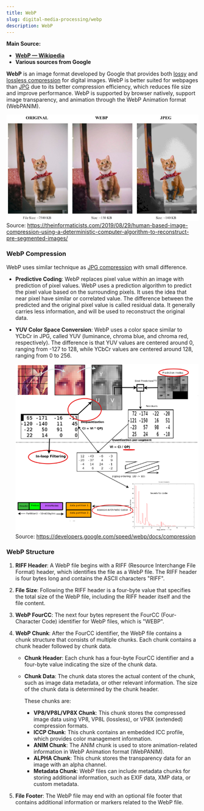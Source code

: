 ```yaml
---
title: WebP
slug: digital-media-processing/webp
description: WebP
---
```


**Main Source:**

- **[WebP — Wikipedia](https://en.wikipedia.org/wiki/WebP)**
- **Various sources from Google**

**WebP** is an image format developed by Google that provides both [lossy](/cs-notes/digital-signal-processing/compression#lossless-compression/digital-signal-processing/compression#lossy-compression) and [lossless compression](/cs-notes/digital-signal-processing/compression#lossless-compression) for digital images. WebP is better suited for webpages than [JPG](/cs-notes/digital-media-processing/jpg-jpeg) due to its better compression efficiency, which reduces file size and improve performance. WebP is supported by browser natively, support image transparency, and animation through the WebP Animation format (WebPANIM).

![Comparison between JPG and WebP compression. WebP does better than JPG](./compression-comparison.png)  
Source: https://theinformaticists.com/2019/08/29/human-based-image-compression-using-a-deterministic-computer-algorithm-to-reconstruct-pre-segmented-images/

### WebP Compression

WebP uses similar technique as [JPG compression](/cs-notes/digital-media-processing/jpg-jpeg#jpg-compression) with small difference.

- **Predictive Coding**: WebP replaces pixel value within an image with prediction of pixel values. WebP uses a prediction algorithm to predict the pixel value based on the surrounding pixels. It uses the idea that near pixel have similar or correlated value. The difference between the predicted and the original pixel value is called residual data. It generally carries less information, and will be used to reconstruct the original data.
- **YUV Color Space Conversion**: WebP uses a color space similar to YCbCr in JPG, called YUV (luminance, chroma blue, and chroma red, respectively). The difference is that YUV values are centered around 0, ranging from -127 to 128, while YCbCr values are centered around 128, ranging from 0 to 256.

  ![WebP Compression process](./webp-compression.png)  
  Source: https://developers.google.com/speed/webp/docs/compression

### WebP Structure

1. **RIFF Header**: A WebP file begins with a RIFF (Resource Interchange File Format) header, which identifies the file as a WebP file. The RIFF header is four bytes long and contains the ASCII characters "RIFF".
2. **File Size**: Following the RIFF header is a four-byte value that specifies the total size of the WebP file, including the RIFF header itself and the file content.
3. **WebP FourCC**: The next four bytes represent the FourCC (Four-Character Code) identifier for WebP files, which is "WEBP".
4. **WebP Chunk**: After the FourCC identifier, the WebP file contains a chunk structure that consists of multiple chunks. Each chunk contains a chunk header followed by chunk data.
   - **Chunk Header**: Each chunk has a four-byte FourCC identifier and a four-byte value indicating the size of the chunk data.
   - **Chunk Data**: The chunk data stores the actual content of the chunk, such as image data metadata, or other relevant information. The size of the chunk data is determined by the chunk header.

     These chunks are:
     - **VP8/VP8L/VP8X Chunk**: This chunk stores the compressed image data using VP8, VP8L (lossless), or VP8X (extended) compression formats.
     - **ICCP Chunk**: This chunk contains an embedded ICC profile, which provides color management information.
     - **ANIM Chunk**: The ANIM chunk is used to store animation-related information in WebP Animation format (WebPANIM).
     - **ALPHA Chunk**: This chunk stores the transparency data for an image with an alpha channel.
     - **Metadata Chunk**: WebP files can include metadata chunks for storing additional information, such as EXIF data, XMP data, or custom metadata.
     
5. **File Footer**: The WebP file may end with an optional file footer that contains additional information or markers related to the WebP file.
